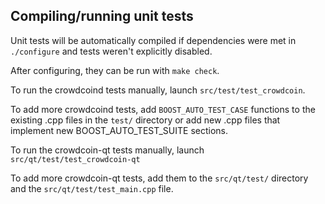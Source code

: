 Compiling/running unit tests
------------------------------------

Unit tests will be automatically compiled if dependencies were met in `./configure`
and tests weren't explicitly disabled.

After configuring, they can be run with `make check`.

To run the crowdcoind tests manually, launch `src/test/test_crowdcoin`.

To add more crowdcoind tests, add `BOOST_AUTO_TEST_CASE` functions to the existing
.cpp files in the `test/` directory or add new .cpp files that
implement new BOOST_AUTO_TEST_SUITE sections.

To run the crowdcoin-qt tests manually, launch `src/qt/test/test_crowdcoin-qt`

To add more crowdcoin-qt tests, add them to the `src/qt/test/` directory and
the `src/qt/test/test_main.cpp` file.
